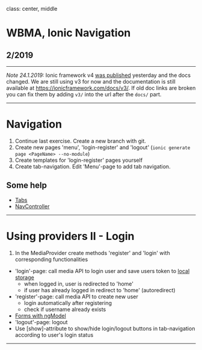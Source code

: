 class: center, middle

# WBMA, Ionic Navigation

## 2/2019

---

_Note 24.1.2019:_ Ionic framework v4 [was published](https://blog.ionicframework.com/introducing-ionic-4-ionic-for-everyone/) yesterday and the docs changed. We are still using v3 for now and the documentation is still available at <https://ionicframework.com/docs/v3/>. If old doc links are broken you can fix them by adding `v3/` into the url after the `docs/` part.   

---

# Navigation

1. Continue last exercise. Create a new branch with git.
1. Create new pages 'menu', 'login-register' and 'logout' (`ionic generate page <PageName> --no-module`)
1. Create templates for 'login-register' pages yourself
1. Create tab-navigation. Edit 'Menu'-page to add tab navigation.

## Some help

- [Tabs](https://ionicframework.com/docs/v3/api/components/tabs/Tabs/#usage)
- [NavController](https://ionicframework.com/docs/v3/api/navigation/NavController/)

---

# Using providers II - Login

1. In the MediaProvider create methods 'register' and 'login' with corresponding functionalities
 - 'login'-page: call media API to login user and save users token to [local storage](http://www.w3schools.com/html/html5_webstorage.asp)
    - when logged in, user is redirected to 'home'
    - if user has already logged in redirect to 'home' (autoredirect)
- 'register'-page: call media API to create new user 
    - login automatically after registering
    - check if username already exists
- [Forms with ngModel](https://ionicframework.com/docs/v3/developer-resources/forms/)
- 'logout'-page: logout
- Use [show]-attribute to show/hide login/logout buttons in tab-navigation according to user's login status


---

